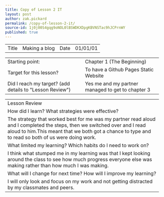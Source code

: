 ```yaml
---
title: Copy of Lesson 2 IT
layout: post
author: zak.pickard
permalink: /copy-of-lesson-2-it/
source-id: 1j0j00S4gqg9oNOL0lBSWDKXDpgKBVNSTac9hJCPrnWY
published: true
---
```

<table>
  <tr>
    <td>Title</td>
    <td>Making a blog</td>
    <td>Date</td>
    <td>01/01/01</td>
  </tr>
</table>


<table>
  <tr>
    <td>Starting point:</td>
    <td>Chapter 1 (The Beginning)</td>
  </tr>
  <tr>
    <td>Target for this lesson?</td>
    <td>To have a Github Pages Static Website</td>
  </tr>
  <tr>
    <td>Did I reach my target? 
(add details to "Lesson Review")</td>
    <td> Yes me and my partner managed to get to chapter 3</td>
  </tr>
</table>


<table>
  <tr>
    <td>Lesson Review</td>
  </tr>
  <tr>
    <td>How did I learn? What strategies were effective? </td>
  </tr>
  <tr>
    <td>The strategy that worked best for me was my partner read aloud and I completed the steps, then we switched over and I read aloud to him.This meant that we both got a chance to type and to read so both of us were doing work.</td>
  </tr>
  <tr>
    <td>What limited my learning? Which habits do I need to work on? </td>
  </tr>
  <tr>
    <td>I think what stumped me in my learning was that I kept looking around the class to see how much progress everyone else was making rather than how much I was making.</td>
  </tr>
  <tr>
    <td>What will I change for next time? How will I improve my learning?</td>
  </tr>
  <tr>
    <td>I will only look and focus on my work and not getting distracted by my classmates and peers.</td>
  </tr>
</table>



